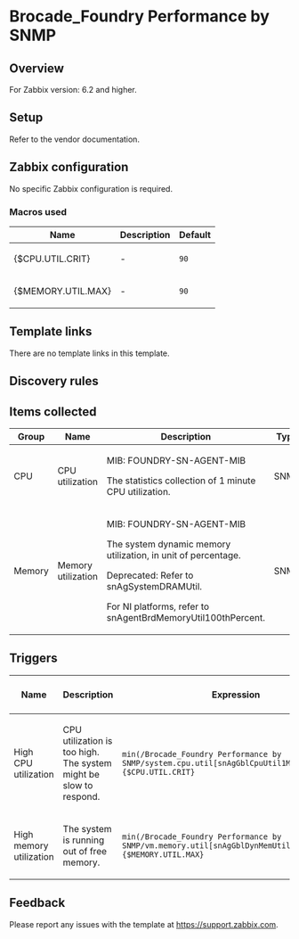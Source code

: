 
# Brocade_Foundry Performance by SNMP

## Overview

For Zabbix version: 6.2 and higher.

## Setup

Refer to the vendor documentation.

## Zabbix configuration

No specific Zabbix configuration is required.

### Macros used

|Name|Description|Default|
|----|-----------|-------|
|{$CPU.UTIL.CRIT} |<p>-</p> |`90` |
|{$MEMORY.UTIL.MAX} |<p>-</p> |`90` |

## Template links

There are no template links in this template.

## Discovery rules


## Items collected

|Group|Name|Description|Type|Key and additional info|
|-----|----|-----------|----|---------------------|
|CPU |CPU utilization |<p>MIB: FOUNDRY-SN-AGENT-MIB</p><p>The statistics collection of 1 minute CPU utilization.</p> |SNMP |system.cpu.util[snAgGblCpuUtil1MinAvg.0] |
|Memory |Memory utilization |<p>MIB: FOUNDRY-SN-AGENT-MIB</p><p>The system dynamic memory utilization, in unit of percentage.</p><p>Deprecated: Refer to snAgSystemDRAMUtil.</p><p>For NI platforms, refer to snAgentBrdMemoryUtil100thPercent.</p> |SNMP |vm.memory.util[snAgGblDynMemUtil.0] |

## Triggers

|Name|Description|Expression|Severity|Dependencies and additional info|
|----|-----------|----|----|----|
|High CPU utilization |<p>CPU utilization is too high. The system might be slow to respond.</p> |`min(/Brocade_Foundry Performance by SNMP/system.cpu.util[snAgGblCpuUtil1MinAvg.0],5m)>{$CPU.UTIL.CRIT}` |WARNING | |
|High memory utilization |<p>The system is running out of free memory.</p> |`min(/Brocade_Foundry Performance by SNMP/vm.memory.util[snAgGblDynMemUtil.0],5m)>{$MEMORY.UTIL.MAX}` |AVERAGE | |

## Feedback

Please report any issues with the template at https://support.zabbix.com.

